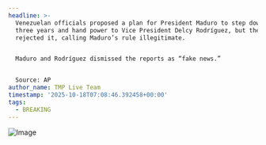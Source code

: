 ```yaml
---
headline: >-
  Venezuelan officials proposed a plan for President Maduro to step down in
  three years and hand power to Vice President Delcy Rodríguez, but the US
  rejected it, calling Maduro’s rule illegitimate.


  Maduro and Rodríguez dismissed the reports as “fake news.”


  Source: AP
author_name: TMP Live Team
timestamp: '2025-10-18T07:08:46.392458+00:00'
tags:
  - BREAKING
---
```

![Image](https://i.postimg.cc/43qGHFKn/IMG-20251018-123721-820.jpg)
